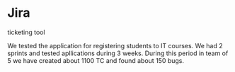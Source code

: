 # Jira
ticketing tool

We tested the application for registering students to IT courses. We had 2 sprints and tested apllications during 3 weeks. During this period in team of 5 we have created about 1100 TC and found about 150 bugs.
